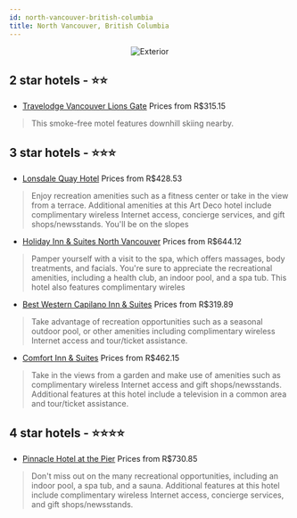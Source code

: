 ```yaml
---
id: north-vancouver-british-columbia
title: North Vancouver, British Columbia
---
```


<center><img src="https://i.travelapi.com/hotels/1000000/20000/10500/10464/5238e7f0_z.jpg" alt="Exterior" /></center>


##  2 star hotels - ⭐️⭐️

-    [Travelodge Vancouver Lions Gate](https://us.hurb.com/hotels/north-vancouver/travelodge-vancouver-lions-gate-JNP-JP353481?cmp=18055) Prices from R$315.15
   > This smoke-free motel features downhill skiing nearby.

##  3 star hotels - ⭐️⭐️⭐️

-    [Lonsdale Quay Hotel](https://us.hurb.com/hotels/north-vancouver/lonsdale-quay-hotel-JNP-JP181917?cmp=18055) Prices from R$428.53
   > Enjoy recreation amenities such as a fitness center or take in the view from a terrace. Additional amenities at this Art Deco hotel include complimentary wireless Internet access, concierge services, and gift shops/newsstands. You'll be on the slopes
-    [Holiday Inn & Suites North Vancouver](https://us.hurb.com/hotels/north-vancouver/holiday-inn-suites-north-vancouver-JNP-JP060935?cmp=18055) Prices from R$644.12
   > Pamper yourself with a visit to the spa, which offers massages, body treatments, and facials. You're sure to appreciate the recreational amenities, including a health club, an indoor pool, and a spa tub. This hotel also features complimentary wireles
-    [Best Western Capilano Inn & Suites](https://us.hurb.com/hotels/north-vancouver/best-western-capilano-inn-suites-JNP-JP060897?cmp=18055) Prices from R$319.89
   > Take advantage of recreation opportunities such as a seasonal outdoor pool, or other amenities including complimentary wireless Internet access and tour/ticket assistance.
-    [Comfort Inn & Suites](https://us.hurb.com/hotels/north-vancouver/comfort-inn-suites-JNP-JP837600?cmp=18055) Prices from R$462.15
   > Take in the views from a garden and make use of amenities such as complimentary wireless Internet access and gift shops/newsstands. Additional features at this hotel include a television in a common area and tour/ticket assistance.

##  4 star hotels - ⭐️⭐️⭐️⭐️

-    [Pinnacle Hotel at the Pier](https://us.hurb.com/hotels/north-vancouver/pinnacle-hotel-at-the-pier-JNP-JP849773?cmp=18055) Prices from R$730.85
   > Don't miss out on the many recreational opportunities, including an indoor pool, a spa tub, and a sauna. Additional features at this hotel include complimentary wireless Internet access, concierge services, and gift shops/newsstands.
